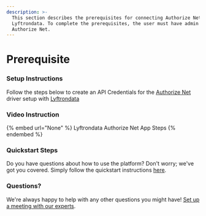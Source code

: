 ```yaml
---
description: >-
  This section describes the prerequisites for connecting Authorize Net to
  Lyftrondata. To complete the prerequisites, the user must have admin access to
  Authorize Net.
---
```


# Prerequisite

<mark style="color:blue;"></mark>

### Setup Instructions

Follow the steps below to create an API Credentials for the [Authorize Net](None) driver setup with [Lyftrondata](https://www.lyftrondata.com)

### Video Instruction

{% embed url="None" %}
Lyftrondata Authorize Net App Steps
{% endembed %}

### Quickstart Steps

Do you have questions about how to use the platform? Don't worry; we've got you covered. Simply follow the quickstart instructions [here](README.md).

### Questions? <a href="#questions" id="questions"></a>

We're always happy to help with any other questions you might have! [Set up a meeting with our experts](https://www.lyftrondata.com/book-a-meeting/).

